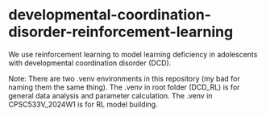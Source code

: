 # developmental-coordination-disorder-reinforcement-learning
We use reinforcement learning to model learning deficiency in adolescents with developmental coordination disorder (DCD). 

Note:
There are two .venv environments in this repository (my bad for naming them the same thing). The .venv in root folder (DCD_RL) is for general data analysis and parameter calculation. The .venv in CPSC533V_2024W1 is for RL model building. 
